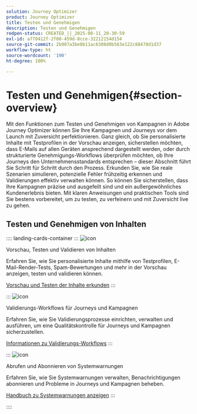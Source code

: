 ```yaml
---
solution: Journey Optimizer
product: Journey Optimizer
title: Testen und Genehmigen
description: Testen und Genehmigen
redpen-status: CREATED_||_2025-08-11_20-30-59
exl-id: a770412f-2f80-459d-8cce-32212154d154
source-git-commit: 2b907a3be8b11ac6308d0b563e122c88478d1d37
workflow-type: ht
source-wordcount: '190'
ht-degree: 100%

---
```


# Testen und Genehmigen{#section-overview}

Mit den Funktionen zum Testen und Genehmigen von Kampagnen in Adobe Journey Optimizer können Sie Ihre Kampagnen und Journeys vor dem Launch mit Zuversicht perfektionieren. Ganz gleich, ob Sie personalisierte Inhalte mit Testprofilen in der Vorschau anzeigen, sicherstellen möchten, dass E-Mails auf allen Geräten ansprechend dargestellt werden, oder durch strukturierte Genehmigungs-Workflows überprüfen möchten, ob Ihre Journeys den Unternehmensstandards entsprechen – dieser Abschnitt führt Sie Schritt für Schritt durch den Prozess. Erkunden Sie, wie Sie reale Szenarien simulieren, potenzielle Fehler frühzeitig erkennen und Validierungen effektiv verwalten können. So können Sie sicherstellen, dass Ihre Kampagnen präzise und ausgefeilt sind und ein außergewöhnliches Kundenerlebnis bieten. Mit klaren Anweisungen und praktischen Tools sind Sie bestens vorbereitet, um zu testen, zu verfeinern und mit Zuversicht live zu gehen.

## Testen und Genehmigen von Inhalten

:::: landing-cards-container
:::
![icon](https://cdn.experienceleague.adobe.com/icons/list-check.svg?lang=de)

Vorschau, Testen und Validieren von Inhalten

Erfahren Sie, wie Sie personalisierte Inhalte mithilfe von Testprofilen, E-Mail-Render-Tests, Spam-Bewertungen und mehr in der Vorschau anzeigen, testen und validieren können.

[Vorschau und Testen der Inhalte erkunden](preview-test-landing-page.md)
:::

:::
![icon](https://cdn.experienceleague.adobe.com/icons/gear.svg?lang=de)

Validierungs-Workflows für Journeys und Kampagnen

Erfahren Sie, wie Sie Validierungsprozesse einrichten, verwalten und ausführen, um eine Qualitätskontrolle für Journeys und Kampagnen sicherzustellen.

[Informationen zu Validierungs-Workflows](approve-landing-page.md)
:::

:::
![icon](https://cdn.experienceleague.adobe.com/icons/bell.svg?lang=de)

Abrufen und Abonnieren von Systemwarnungen

Erfahren Sie, wie Sie Systemwarnungen verwalten, Benachrichtigungen abonnieren und Probleme in Journeys und Kampagnen beheben.

[Handbuch zu Systemwarnungen anzeigen](../using/reports/alerts.md)
:::

::::
